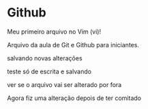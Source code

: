 # Github

Meu primeiro arquivo no Vim (vi)!

Arquivo da aula de Git e Github para iniciantes.


salvando novas alterações


teste só de escrita e salvando


ver se o arquivo vai ser alterado por fora

Agora fiz uma alteração depois de ter comitado
